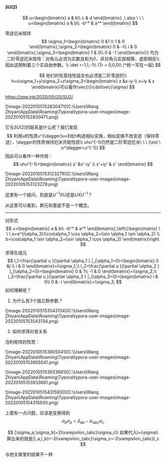 #### $SU(2)$

$$
u=\begin{bmatrix}
 a & b\\
 c & d \end{bmatrix} ,\ also \ \ \  u=\begin{bmatrix}
 a & b\\
 -b^* & a^* \end{bmatrix}
$$

零迹厄米矩阵
$$
\sigma_1=\begin{bmatrix}
 0 &1 \\
 1 & 0 \end{bmatrix},\sigma_2=\begin{bmatrix}
 0 & -i\\
 i & 0 \end{bmatrix},\sigma_3=\begin{bmatrix}
 1 & 0\\
 0 & -1 \end{bmatrix}\\
 均为二阶零迹厄米矩阵：对角元必须为实数且和为0，非对角元实部相等，虚部相反\\
 因此这限制着三个实自由参数。\\
 \det =-1,1,-1\\
 \Tr = 0,0,0\\
 (*统一写在一起)
$$

$$
他们的任意线性组合也必须是二阶零迹的\\
h=x\sigma_1+y\sigma_2+z\sigma_3=\begin{bmatrix}
 z &x-iy \\
x+iy  & z \end{bmatrix}可以看作\vec{r}\cdot\vec{\sigma}
$$

https://zqw.ink/2020/05/20/SU2/

![image-20220105152830471](C:\Users\Wang Zhiyan\AppData\Roaming\Typora\typora-user-images\image-20220105152830471.png)

它与$SU(2)$的联系是什么呢？我们发现
$$
利用u的性质u^{\dagger}u=E给h构造相似变换，相似变换不改变迹（保持零迹），\dagger的性质保持厄米共轭性质\\
uhu^{-1}仍然是二阶零迹厄米\ \ \ (\ast \ u^\dagger=u^{-1})
$$
因此可以看作一种作用：
$$
uhu^{-1}=\begin{bmatrix}
 z' &x'-iy' \\
x'+iy'  & z' \end{bmatrix}
$$

![image-20220105153123279](C:\Users\Wang Zhiyan\AppData\Roaming\Typora\typora-user-images\image-20220105153123279.png)

这里有一个疑问，到底是$U^{-1}XU$还是$UXU^{-1}$？

从这里可以看到，群元和基底不是一个概念。

------

对形式
$$
u=\begin{bmatrix}
 a & b\\
 -b^* & a^* \end{bmatrix},\left\{\begin{matrix}
\ \ \ a=e^{i\alpha_3}(\cos\alpha_1 \cos \alpha_2+i\sin \alpha_1 \sin \alpha_2) \\
b=\cos\alpha_1 \sin \alpha_2+i\sin \alpha_1 \cos \alpha_2)
\end{matrix}\right.
$$
求得生成元
$$
I_1=\frac{\partial u }{\partial \alpha_1 } |_{\alpha_1=0}=\begin{bmatrix}
 0 &i \\
 i & 0 \end{bmatrix}=i\sigma_1,\\
 I_2=\frac{\partial u }{\partial \alpha_2 } |_{\alpha_2=0}=\begin{bmatrix}
 0 & 1\\
 -1 & 0 \end{bmatrix}=i\sigma_2,\\
 I_3=\frac{\partial u }{\partial \alpha_3 } |_{\alpha_3=0}=\begin{bmatrix}
 i & 0\\
 0 & -i \end{bmatrix}=i\sigma_3,
$$
如何理解呢？

1. 为什么有3个独立群参数？

![image-20220105153543134](C:\Users\Wang Zhiyan\AppData\Roaming\Typora\typora-user-images\image-20220105153543134.png)

2. 如何求得对易关系

泡利矩阵的性质：

![image-20220105153905041](C:\Users\Wang Zhiyan\AppData\Roaming\Typora\typora-user-images\image-20220105153905041.png)

![image-20220105153933681](C:\Users\Wang Zhiyan\AppData\Roaming\Typora\typora-user-images\image-20220105153933681.png)

![image-20220105154315930](C:\Users\Wang Zhiyan\AppData\Roaming\Typora\typora-user-images\image-20220105154315930.png)

上面有一点问题，应该是变换得到
$$
\sigma_b\sigma_a=\delta _{ab}-i\varepsilon_{abc}\sigma_c
$$

$$
[\sigma_a,\sigma_b]=2i\varepsilon_{abc}\sigma_c\\
如果代入I=i\sigma\\
算出来的就是[I_a,I_b]=-2i\varepsilon_{abc}\sigma_c=-2\varepsilon_{abc}I_c
$$

与他文章里的结果不一样
